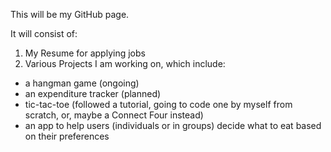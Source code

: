 This will be my GitHub page.

It will consist of:

1) My Resume for applying jobs
2) Various Projects I am working on, which include:
  - a hangman game (ongoing)
  - an expenditure tracker (planned)
  - tic-tac-toe (followed a tutorial, going to code one by myself from scratch, or, maybe a Connect Four instead)
  - an app to help users (individuals or in groups) decide what to eat based on their preferences 
